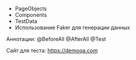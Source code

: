 + PageObjects 
+ Components
+ TestData 
+ Использование Faker для генерации данных
 
Аннотации:
@BeforeAll
@AfterAll
@Test
 
Сайт для теста:
https://demoqa.com 
 